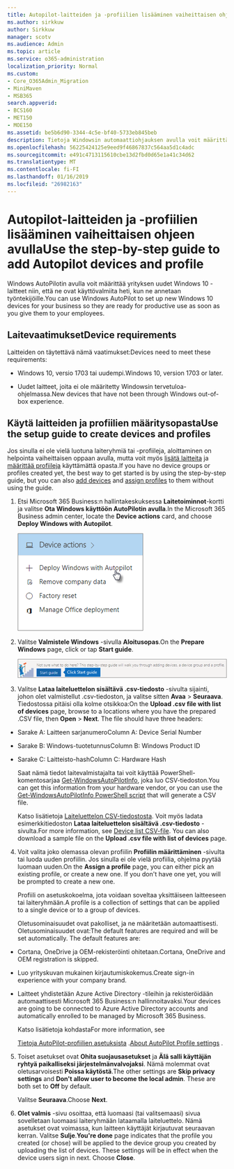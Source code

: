 ```yaml
---
title: Autopilot-laitteiden ja -profiilien lisääminen vaiheittaisen ohjeen avulla
ms.author: sirkkuw
author: Sirkkuw
manager: scotv
ms.audience: Admin
ms.topic: article
ms.service: o365-administration
localization_priority: Normal
ms.custom:
- Core_O365Admin_Migration
- MiniMaven
- MSB365
search.appverid:
- BCS160
- MET150
- MOE150
ms.assetid: be5b6d90-3344-4c5e-bf40-5733eb845beb
description: Tietoja Windowsin automaattiohjauksen avulla voit määrittää yrityksellesi uuden Windows 10 laitteet.
ms.openlocfilehash: 56225424125e9eed9f46867837c564aa5d1c4adc
ms.sourcegitcommit: e491c4713115610cbe13d2fbd0d65e1a41c34d62
ms.translationtype: MT
ms.contentlocale: fi-FI
ms.lasthandoff: 01/16/2019
ms.locfileid: "26982163"
---
```

# <a name="use-the-step-by-step-guide-to-add-autopilot-devices-and-profile"></a><span data-ttu-id="d12e9-103">Autopilot-laitteiden ja -profiilien lisääminen vaiheittaisen ohjeen avulla</span><span class="sxs-lookup"><span data-stu-id="d12e9-103">Use the step-by-step guide to add Autopilot devices and profile</span></span>

<span data-ttu-id="d12e9-104">Windows AutoPilotin avulla voit määrittää yrityksen uudet Windows 10 -laitteet niin, että ne ovat käyttövalmiita heti, kun ne annetaan työntekijöille.</span><span class="sxs-lookup"><span data-stu-id="d12e9-104">You can use Windows AutoPilot to set up new Windows 10 devices for your business so they are ready for productive use as soon as you give them to your employees.</span></span>
  
## <a name="device-requirements"></a><span data-ttu-id="d12e9-105">Laitevaatimukset</span><span class="sxs-lookup"><span data-stu-id="d12e9-105">Device requirements</span></span>

<span data-ttu-id="d12e9-106">Laitteiden on täytettävä nämä vaatimukset:</span><span class="sxs-lookup"><span data-stu-id="d12e9-106">Devices need to meet these requirements:</span></span>
  
- <span data-ttu-id="d12e9-107">Windows 10, versio 1703 tai uudempi.</span><span class="sxs-lookup"><span data-stu-id="d12e9-107">Windows 10, version 1703 or later.</span></span>
    
- <span data-ttu-id="d12e9-108">Uudet laitteet, joita ei ole määritetty Windowsin tervetuloa-ohjelmassa.</span><span class="sxs-lookup"><span data-stu-id="d12e9-108">New devices that have not been through Windows out-of-box experience.</span></span>
    
## <a name="use-the-setup-guide-to-create-devices-and-profiles"></a><span data-ttu-id="d12e9-109">Käytä laitteiden ja profiilien määritysopasta</span><span class="sxs-lookup"><span data-stu-id="d12e9-109">Use the setup guide to create devices and profiles</span></span>

<span data-ttu-id="d12e9-110">Jos sinulla ei ole vielä luotuna laiteryhmiä tai -profiileja, aloittaminen on helpointa vaiheittaisen oppaan avulla, mutta voit myös [lisätä laitteita](create-and-edit-autopilot-devices.md) ja [määrittää profiileja](create-and-edit-autopilot-profiles.md) käyttämättä opasta.</span><span class="sxs-lookup"><span data-stu-id="d12e9-110">If you have no device groups or profiles created yet, the best way to get started is by using the step-by-step guide, but you can also [add devices](create-and-edit-autopilot-devices.md) and [assign profiles](create-and-edit-autopilot-profiles.md) to them without using the guide.</span></span> 
  
1. <span data-ttu-id="d12e9-111">Etsi Microsoft 365 Business:n hallintakeskuksessa **Laitetoiminnot**-kortti ja valitse **Ota Windows käyttöön AutoPilotin avulla**.</span><span class="sxs-lookup"><span data-stu-id="d12e9-111">In the Microsoft 365 Business admin center, locate the **Device actions** card, and choose **Deploy Windows with Autopilot**.</span></span>
    
    ![On the Device actions card, choose Deploy Windows with Autopilot.](media/160d5c2a-11a8-48f9-a8aa-70f084b85448.png)
  
2. <span data-ttu-id="d12e9-113">Valitse **Valmistele Windows** -sivulla **Aloitusopas**.</span><span class="sxs-lookup"><span data-stu-id="d12e9-113">On the **Prepare Windows** page, click or tap **Start guide**.</span></span>
    
    ![Click Start guide for step-by-step instructions for Autopilot.](media/31662655-d1e6-437d-87ea-c0dec5da56f7.png)
  
3. <span data-ttu-id="d12e9-p101">Valitse **Lataa laiteluettelon sisältävä .csv-tiedosto** -sivulta sijainti, johon olet valmistellut .csv-tiedoston, ja valitse sitten **Avaa** \> **Seuraava**. Tiedostossa pitäisi olla kolme otsikkoa:</span><span class="sxs-lookup"><span data-stu-id="d12e9-p101">On the **Upload .csv file with list of devices** page, browse to a locations where you have the prepared .CSV file, then **Open** \> **Next**. The file should have three headers:</span></span>
    
  - <span data-ttu-id="d12e9-117">Sarake A: Laitteen sarjanumero</span><span class="sxs-lookup"><span data-stu-id="d12e9-117">Column A: Device Serial Number</span></span>
    
  - <span data-ttu-id="d12e9-118">Sarake B: Windows-tuotetunnus</span><span class="sxs-lookup"><span data-stu-id="d12e9-118">Column B: Windows Product ID</span></span>
    
  - <span data-ttu-id="d12e9-119">Sarake C: Laitteisto-hash</span><span class="sxs-lookup"><span data-stu-id="d12e9-119">Column C: Hardware Hash</span></span>
    
    <span data-ttu-id="d12e9-120">Saat nämä tiedot laitevalmistajalta tai voit käyttää PowerShell-komentosarjaa [Get-WindowsAutoPilotInfo](https://www.powershellgallery.com/packages/Get-WindowsAutoPilotInfo), joka luo CSV-tiedoston.</span><span class="sxs-lookup"><span data-stu-id="d12e9-120">You can get this information from your hardware vendor, or you can use the [Get-WindowsAutoPilotInfo PowerShell script](https://www.powershellgallery.com/packages/Get-WindowsAutoPilotInfo) that will generate a CSV file.</span></span> 
    
    <span data-ttu-id="d12e9-p102">Katso lisätietoja [Laiteluettelon CSV-tiedostosta](https://support.office.com/article/932e3676-2491-49f0-9177-d893d2f5276e). Voit myös ladata esimerkkitiedoston **Lataa laiteluettelon sisältävä .csv-tiedosto** -sivulta.</span><span class="sxs-lookup"><span data-stu-id="d12e9-p102">For more information, see [Device list CSV-file](https://support.office.com/article/932e3676-2491-49f0-9177-d893d2f5276e). You can also download a sample file on the **Upload .csv file with list of devices** page.</span></span> 
    
4. <span data-ttu-id="d12e9-p103">Voit valita joko olemassa olevan profiilin **Profiilin määrittäminen** -sivulta tai luoda uuden profiilin. Jos sinulla ei ole vielä profiilia, ohjelma pyytää luomaan uuden.</span><span class="sxs-lookup"><span data-stu-id="d12e9-p103">On the **Assign a profile** page, you can either pick an existing profile, or create a new one. If you don't have one yet, you will be prompted to create a new one.</span></span> 
    
    <span data-ttu-id="d12e9-125">Profiili on asetuskokoelma, jota voidaan soveltaa yksittäiseen laitteeseen tai laiteryhmään.</span><span class="sxs-lookup"><span data-stu-id="d12e9-125">A profile is a collection of settings that can be applied to a single device or to a group of devices.</span></span>
    
    <span data-ttu-id="d12e9-p104">Oletusominaisuudet ovat pakolliset, ja ne määritetään automaattisesti. Oletusominaisuudet ovat:</span><span class="sxs-lookup"><span data-stu-id="d12e9-p104">The default features are required and will be set automatically. The default features are:</span></span>
    
  - <span data-ttu-id="d12e9-128">Cortana, OneDrive ja OEM-rekisteröinti ohitetaan.</span><span class="sxs-lookup"><span data-stu-id="d12e9-128">Cortana, OneDrive and OEM registration is skipped.</span></span>
    
  - <span data-ttu-id="d12e9-129">Luo yrityskuvan mukainen kirjautumiskokemus.</span><span class="sxs-lookup"><span data-stu-id="d12e9-129">Create sign-in experience with your company brand.</span></span>
    
  - <span data-ttu-id="d12e9-130">Laitteet yhdistetään Azure Active Directory -tileihin ja rekisteröidään automaattisesti Microsoft 365 Business:n hallinnoitavaksi.</span><span class="sxs-lookup"><span data-stu-id="d12e9-130">Your devices are going to be connected to Azure Active Directory accounts and automatically enrolled to be managed by Microsoft 365 Business.</span></span>
    
    <span data-ttu-id="d12e9-131">Katso lisätietoja kohdasta</span><span class="sxs-lookup"><span data-stu-id="d12e9-131">For more information, see</span></span>
    
    <span data-ttu-id="d12e9-132">[Tietoja AutoPilot-profiilien asetuksista](autopilot-profile-settings.md) .</span><span class="sxs-lookup"><span data-stu-id="d12e9-132">[About AutoPilot Profile settings](autopilot-profile-settings.md) .</span></span> 
    
5. <span data-ttu-id="d12e9-133">Toiset asetukset ovat **Ohita suojausasetukset** ja **Älä salli käyttäjän ryhtyä paikalliseksi järjestelmänvalvojaksi**. Nämä molemmat ovat oletusarvoisesti **Poissa käytöstä**.</span><span class="sxs-lookup"><span data-stu-id="d12e9-133">The other settings are **Skip privacy settings** and **Don't allow user to become the local admin**. These are both set to **Off** by default.</span></span> 
    
    <span data-ttu-id="d12e9-134">Valitse **Seuraava**.</span><span class="sxs-lookup"><span data-stu-id="d12e9-134">Choose **Next**.</span></span>
    
6. <span data-ttu-id="d12e9-p105">**Olet valmis** -sivu osoittaa, että luomaasi (tai valitsemaasi) sivua sovelletaan luomaasi laiteryhmään lataamalla laiteluettelo. Nämä asetukset ovat voimassa, kun laitteen käyttäjät kirjautuvat seuraavan kerran. Valitse **Sulje**.</span><span class="sxs-lookup"><span data-stu-id="d12e9-p105">**You're done** page indicates that the profile you created (or chose) will be applied to the device group you created by uploading the list of devices. These settings will be in effect when the device users sign in next. Choose **Close**.</span></span>
    